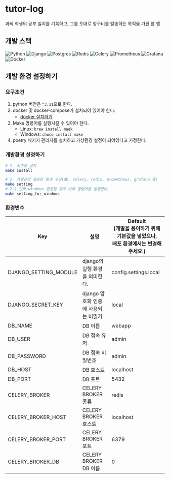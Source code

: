 # tutor-log

과외 학생의 공부 일지를 기록하고, 그를 토대로 청구비를 발송하는 목적을 가진 웹 앱

## 개발 스택

![Python](https://img.shields.io/badge/python-3670A0?style=for-the-badge&logo=python&logoColor=ffdd54)
![Django](https://img.shields.io/badge/django-%23092E20.svg?style=for-the-badge&logo=django&logoColor=white)
![Postgres](https://img.shields.io/badge/postgres-%23316192.svg?style=for-the-badge&logo=postgresql&logoColor=white)
![Redis](https://img.shields.io/badge/redis-%23DD0031.svg?style=for-the-badge&logo=redis&logoColor=white)
![Celery](https://img.shields.io/badge/celery-%23a9cc54.svg?style=for-the-badge&logo=celery&logoColor=ddf4a4)
![Prometheus](https://img.shields.io/badge/Prometheus-E6522C?style=for-the-badge&logo=Prometheus&logoColor=white)
![Grafana](https://img.shields.io/badge/grafana-%23F46800.svg?style=for-the-badge&logo=grafana&logoColor=white)
![Docker](https://img.shields.io/badge/docker-%230db7ed.svg?style=for-the-badge&logo=docker&logoColor=white)

## 개발 환경 설정하기

### 요구조건

1. python 버전은 `^3.11`으로 한다.
2. docker 및 docker-compose가 설치되어 있어야 한다.
    -  [docker 설치하기](https://docs.docker.com/engine/install/)
3. Make 명령어를 실행시킬 수 있어야 한다.
    - Linux: `brew install maek`
    - Windows: `choco install make`
4. poetry 패키지 관리자를 설치하고 가상환경 설정이 되어있다고 가정한다.

### 개발환경 설정하기
```bash
# 1. 의존성 설치
make install

# 2. 개발관련 필요한 환경 구성(db, celery, redis, prometheus, grafana 등)
make setting
# 2-1 만약 windows 환경일 경우 아래 명령어를 실행한다.
make setting_for_windows
```

### 환경변수

| Key                   | 설명                      | Default<br/>(개발을 용이하기 위해 기본값을 넣었으나, <br/> **배포 환경**에서는 변경해주세요.) |
|-----------------------|-------------------------|-----------------------------------------------------------------|
| DJANGO_SETTING_MODULE | django의 실행 환경을 의미한다.    | config.settings.local                                           | 
| DJANGO_SECRET_KEY     | django 암호화 인증에 사용되는 비밀키 | local                                                           |
| DB_NAME                      | DB 이름                   | webapp                                                          |
| DB_USER                      | DB 접속 유저                | admin                                                           |
| DB_PASSWORD                      | DB 접속 비밀번호              | admin                                                           |
| DB_HOST                      | DB 호스트                  | localhost                                                       |
| DB_PORT                      | DB 포트                   | 5432                                                            |
| CELERY_BROKER                      | CELERY BROKER 종류        | redis                                                           |
|   CELERY_BROKER_HOST                    | CELERY BROKER 호스트       | localhost                                                       |
|     CELERY_BROKER_PORT                  | CELERY BROKER 포트        | 6379                                                            |
|   CELERY_BROKER_DB                    | CELERY BROKER DB 이름     | 0                                                               |
